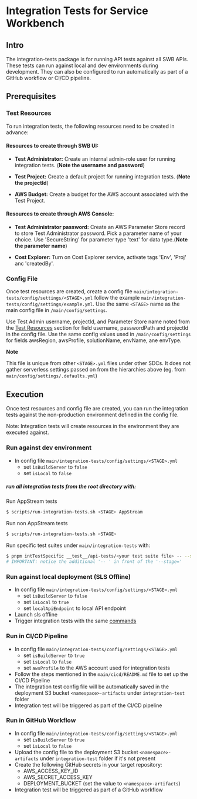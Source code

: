 # Integration Tests for Service Workbench

## Intro

The integration-tests package is for running API tests against all SWB APIs. 
These tests can run against local and dev environments during development. 
They can also be configured to run automatically as part of a GitHub workflow or CI/CD pipeline.


## Prerequisites

### Test Resources

To run integration tests, the following resources need to be created in advance:

#### Resources to create through SWB UI:

* **Test Administrator:** Create an internal admin-role user for running integration tests. (**Note the username and password**)


* **Test Project:** Create a default project for running integration tests. (**Note the projectId**)

* **AWS Budget:** Create a budget for the AWS account associated with the Test Project.

#### Resources to create through AWS Console:

* **Test Administrator password:** Create an AWS Parameter Store record to store Test Administrator password. Pick a parameter name of your choice. Use 'SecureString' for parameter type 'text' for data type.(**Note the parameter name**)

* **Cost Explorer:** Turn on Cost Explorer service, activate tags 'Env', 'Proj' anc 'createdBy'.

### Config File

Once test resources are created, create a config file `main/integration-tests/config/settings/<STAGE>.yml` follow the example `main/integration-tests/config/settings/example.yml`.
Use the same `<STAGE>` name as the main config file in `/main/config/settings`.

Use Test Admin username, projectId, and Parameter Store name noted from the [Test Resources](#test-resources) section for field username, passwordPath and projectId in the config file.
Use the same config values used in `/main/config/settings` for fields awsRegion, awsProfile, solutionName, envName, ane envType. 


**Note**

This file is unique from other `<STAGE>.yml` files under other SDCs. It does not gather serverless settings passed on from the hierarchies above (eg. from `main/config/settings/.defaults.yml`)

## Execution

Once test resources and config file are created, you can run the integration tests against the non-production environment defined in the config file.

Note: Integration tests will create resources in the environment they are executed against.

### Run against dev environment

- In config file `main/integration-tests/config/settings/<STAGE>.yml`
  - set `isBuildServer` to `false`
  - set `isLocal` to `false`
 
##### run all integration tests from the root directory with: 

Run AppStream tests
```bash
$ scripts/run-integration-tests.sh <STAGE> AppStream
```

Run non AppStream tests
```bash
$ scripts/run-integration-tests.sh <STAGE>
```

Run specific test suites under `main/integration-tests` with: 

```bash
$ pnpm intTestSpecific __test__/api-tests/<your test suite file> -- --stage=<STAGE>
# IMPORTANT: notice the additional '-- ' in front of the '--stage='
```

### Run against local deployment (SLS Offline)

- In config file `main/integration-tests/config/settings/<STAGE>.yml`
  - set `isBuildServer` to `false`
  - set `isLocal` to `true`
  - set `localApiEndpoint` to local API endpoint
- Launch sls offline
- Trigger integration tests with the same [commands](#run-all-integration-tests-from-the-root-directory-with)

### Run in CI/CD Pipeline

- In config file `main/integration-tests/config/settings/<STAGE>.yml`
  - set `isBuildServer` to `true`
  - set `isLocal` to `false`
  - set `awsProfile` to the AWS account used for integration tests
- Follow the steps mentioned in the `main/cicd/README.md` file to set up the CI/CD Pipeline
- The integration test config file will be automatically saved in the deployment S3 bucket `<namespace>-artifacts` under `integration-test` folder
- Integration test will be triggered as part of the CI/CD pipeline

### Run in GitHub Workflow

- In config file `main/integration-tests/config/settings/<STAGE>.yml`
  - set `isBuildServer` to `true`
  - set `isLocal` to `false`
- Upload the config file to the deployment S3 bucket `<namespace>-artifacts` under `integration-test` folder if it's not present
- Create the following GitHub secrets in your target repository: 
  - AWS_ACCESS_KEY_ID
  - AWS_SECRET_ACCESS_KEY
  - DEPLOYMENT_BUCKET (set the value to `<namespace>-artifacts`)
- Integration test will be triggered as part of a GitHub workflow